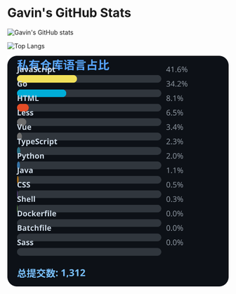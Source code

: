 # Gavin's GitHub Stats

![Gavin's GitHub stats](https://github-readme-stats.vercel.app/api?username=gavinhaydy&show_icons=true&theme=tokyonight)

![Top Langs](https://github-readme-stats.vercel.app/api/top-langs/?username=gavinhaydy&layout=compact)



































































































<!-- PRIVATE_STATS_START -->
![私有仓库统计](./.github/private-stats.svg)
<!-- PRIVATE_STATS_END -->


































































































